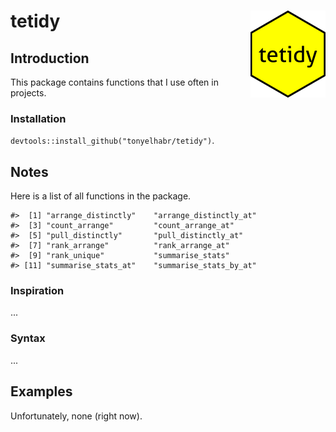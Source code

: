 
tetidy <img src="man/figures/logo.png" align="right"/>
======================================================

Introduction
------------

This package contains functions that I use often in projects.

### Installation

`devtools::install_github("tonyelhabr/tetidy")`.

Notes
-----

Here is a list of all functions in the package.

    #>  [1] "arrange_distinctly"    "arrange_distinctly_at"
    #>  [3] "count_arrange"         "count_arrange_at"     
    #>  [5] "pull_distinctly"       "pull_distinctly_at"   
    #>  [7] "rank_arrange"          "rank_arrange_at"      
    #>  [9] "rank_unique"           "summarise_stats"      
    #> [11] "summarise_stats_at"    "summarise_stats_by_at"

### Inspiration

...

### Syntax

...

Examples
--------

Unfortunately, none (right now).
